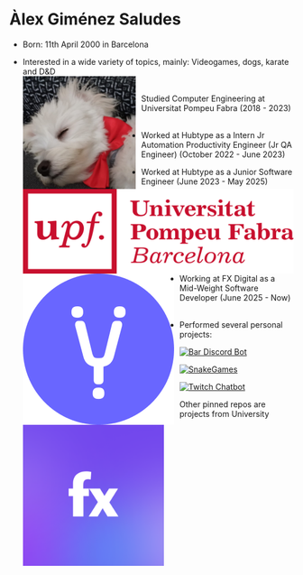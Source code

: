 # Àlex Giménez Saludes
 - Born: 11th April 2000 in Barcelona
 - Interested in a wide variety of topics, mainly: Videogames, dogs, karate and D&D <br />
 <img src="images/bitxu.jpg"  
 width=200; height=200;
alt="Bitxu the Maltese Puppy"  
style="float: left; margin-right: 10px; " /> <br />
 - Studied Computer Engineering at Universitat Pompeu Fabra (2018 - 2023) <br />
 <a href="https://www.upf.edu/web/graus/grau-enginyeria-informatica"><img src="images/upf_icon.png"  
 width=500; height=150;
alt="Universitat Pompeu Fabra"  
style="float: left; margin-right: 10px; " /></a> <br />
 - Worked at Hubtype as a Intern Jr Automation Productivity Engineer (Jr QA Engineer) (October 2022 - June 2023) <br />
 - Worked at Hubtype as a Junior Software Engineer (June 2023 - May 2025) <br />
<a href="https://www.hubtype.com/"><img src="images/hubtype_icon.png"  
alt="Hubtype"  
style="float: left; margin-right: 10px;" /></a> <br />
 - Working at FX Digital as a Mid-Weight Software Developer (June 2025 - Now) <br />
<a href="https://fxdigital.uk/" ><img src="images/fx_logo.png"
width=250; height=250;
alt="FX Digital"
style="float: left; margin-right: 10px;"/></a><br />
 
 - Performed several personal projects:

[![Bar Discord Bot](https://github-readme-stats-own-rhe4-git-main-alexgimenez02.vercel.app/api/pin/?username=alexgimenez02&repo=Bar-discord&theme=darcula)](https://github.com/alexgimenez02/Bar-discord)

[![SnakeGames](https://github-readme-stats-own-rhe4-git-main-alexgimenez02.vercel.app/api/pin/?username=alexgimenez02&repo=SnakeGames&theme=darcula)](https://github.com/alexgimenez02/SnakeGames)

[![Twitch Chatbot](https://github-readme-stats-own-rhe4-git-main-alexgimenez02.vercel.app/api/pin/?username=alexgimenez02&repo=Twitch_Chatbot&theme=darcula)](https://github.com/alexgimenez02/Twitch_Chatbot)

Other pinned repos are projects from University
<!--
**alexgimenez02/alexgimenez02** is a ✨ _special_ ✨ repository because its `README.md` (this file) appears on your GitHub profile.

Here are some ideas to get you started:
[https://github-readme-stats-own-rhe4-git-main-alexgimenez02.vercel.app/](http://github-readme-stats-own-rhe4.vercel.app/)
- 🔭 I’m currently working on ...
- 🌱 I’m currently learning ...
- 👯 I’m looking to collaborate on ... &Snake_Games&Twitch_Chatbot
- 🤔 I’m looking for help with ...
- 💬 Ask me about ...
- 📫 How to reach me: ...
- 😄 Pronouns: ...
- ⚡ Fun fact: ...

Link to image: <a href="link"><img src="pathToImage.extension", properties...>
-->

